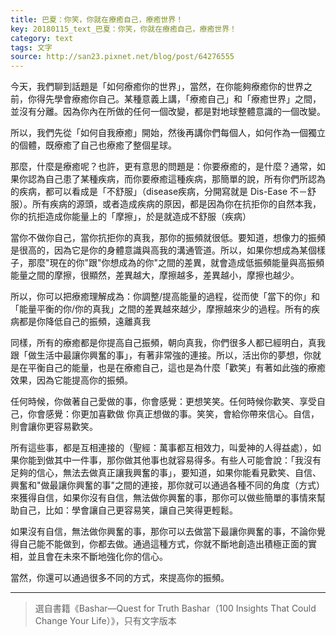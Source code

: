 ```yaml
---
title: 巴夏：你笑，你就在療癒自己，療癒世界！
key: 20180115_text_巴夏：你笑，你就在療癒自己，療癒世界！
category: text
tags: 文字
source: http://san23.pixnet.net/blog/post/64276555
---
```


今天，我們聊到話題是「如何療癒你的世界」，當然，在你能夠療癒你的世界之前，你得先學會療癒你自己。某種意義上講，「療癒自己」和「療癒世界」之間，並沒有分離。因為你內在所做的任何一個改變，都是對地球整體意識的一個改變。

所以，我們先從「如何自我療癒」開始，然後再講你們每個人，如何作為一個獨立的個體，既療癒了自己也療癒了整個星球。

那麼，什麼是療癒呢？也許，更有意思的問題是：你要療癒的，是什麼？通常，如果你認為自己患了某種疾病，而你要療癒這種疾病，那簡單的說，所有你們所認為的疾病，都可以看成是「不舒服」（disease疾病，分開寫就是 Dis-Ease 不－舒服）。所有疾病的源頭，或者造成疾病的原因，都是因為你在抗拒你的自然本我，你的抗拒造成你能量上的「摩擦」，於是就造成不舒服（疾病）

當你不做你自己，當你抗拒你的真我，那你的振頻就很低。要知道，想像力的振頻是很高的，因為它是你的身體意識與高我的溝通管道。所以，如果你想成為某個樣子，那麼"現在的你"跟"你想成為的你"之間的差異，就會造成低振頻能量與高振頻能量之間的摩擦，很顯然，差異越大，摩擦越多，差異越小，摩擦也越少。

所以，你可以把療癒理解成為：你調整/提高能量的過程，從而使「當下的你」和「能量平衡的你/你的真我」之間的差異越來越少，摩擦越來少的過程。所有的疾病都是你降低自己的振頻，遠離真我

同樣，所有的療癒都是你提高自己振頻，朝向真我，你們很多人都已經明白，真我跟「做生活中最讓你興奮的事」，有著非常強的連接。所以，活出你的夢想，你就是在平衡自己的能量，也是在療癒自己，這也是為什麼「歡笑」有著如此強的療癒效果，因為它能提高你的振頻。

任何時候，你做著自己愛做的事，你會感覺：更想笑笑。任何時候你歡笑、享受自己，你會感覺：你更加喜歡做 你真正想做的事。笑笑，會給你帶來信心。自信，則會讓你更容易歡笑。

所有這些事，都是互相連接的（聖經：萬事都互相效力，叫愛神的人得益處），如果你能到做其中一件事，那你做其他事也就容易得多。有些人可能會說：「我沒有足夠的信心，無法去做真正讓我興奮的事」，要知道，如果你能看見歡笑、自信、興奮和"做最讓你興奮的事"之間的連接，那你就可以通過各種不同的角度（方式）來獲得自信，如果你沒有自信，無法做你興奮的事，那你可以做些簡單的事情來幫助自己，比如：學會讓自己更容易笑，讓自己笑得更輕鬆。

如果沒有自信，無法做你興奮的事，那你可以去做當下最讓你興奮的事，不論你覺得自己能不能做到，你都去做。通過這種方式，你就不斷地創造出積極正面的實相，並且會在未來不斷地強化你的信心。

當然，你還可以通過很多不同的方式，來提高你的振頻。

---

> 選自書籍《Bashar—Quest for Truth Bashar（100 Insights That Could Change Your Life）》，只有文字版本
